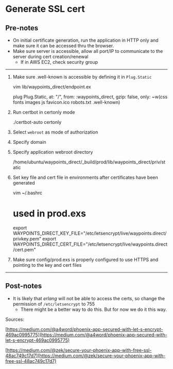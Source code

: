 # Generate SSL cert

## Pre-notes

- On initial certificate generation, run the application in HTTP only and make sure it can be accessed thru the browser.
- Make sure server is accessible, allow all port/IP to communicate to the server during cert creation/renewal
  - If in AWS EC2, check security group

---

1. Make sure .well-known is accessible by defining it in `Plug.Static` 

    vim lib/waypoints_direct/endpoint.ex
    	
    plug Plug.Static,
        at: "/", from: :waypoints_direct, gzip: false,
        only: ~w(css fonts images js favicon.ico robots.txt .well-known)

2. Run certbot in certonly mode

    ./certbot-auto certonly

3. Select `webroot`  as mode of authorization

4. Specify domain

5. Specify application webroot directory

    /home/ubuntu/waypoints_direct/_build/prod/lib/waypoints_direct/priv/static

6. Set key file and cert file in environments after certificates have been generated

    vim ~/.bashrc
    	
    # used in prod.exs
    export WAYPOINTS_DIRECT_KEY_FILE="/etc/letsencrypt/live/waypoints.direct/privkey.pem"
    export WAYPOINTS_DIRECT_CERT_FILE="/etc/letsencrypt/live/waypoints.direct/cert.pem"

7. Make sure config/prod.exs is properly configured to use HTTPS and pointing to the key and cert files

---

## Post-notes

- It is likely that *erlang* will not be able to access the certs, so change the permission of `/etc/letsencrypt`  to 755
  - There might be a better way to do this. But for now we do it this way.

Sources:

[https://medium.com/@a4word/phoenix-app-secured-with-let-s-encrypt-469ac0995775](https://medium.com/@a4word/phoenix-app-secured-with-let-s-encrypt-469ac0995775)

[https://medium.com/@zek/secure-your-phoenix-app-with-free-ssl-48ac749c17d7](https://medium.com/@zek/secure-your-phoenix-app-with-free-ssl-48ac749c17d7)
